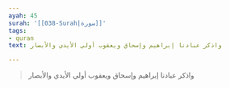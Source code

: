 ```yaml
---
ayah: 45
surah: '[[038-Surah|سورة]]'
tags:
- quran
text: واذكر عبادنا إبراهيم وإسحاق ويعقوب أولي الأيدي والأبصار

---
```

> واذكر عبادنا إبراهيم وإسحاق ويعقوب أولي الأيدي والأبصار
